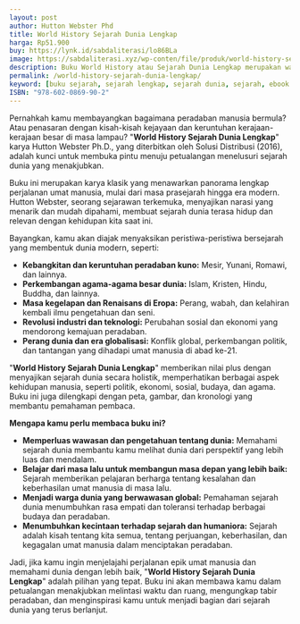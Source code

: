 ```yaml
---
layout: post
author: Hutton Webster Phd
title: World History Sejarah Dunia Lengkap
harga: Rp51.900
buy: https://lynk.id/sabdaliterasi/lo86BLa
image: https://sabdaliterasi.xyz/wp-conten/file/produk/world-history-sejarah-dunia-lengkap.jpg
description: Buku World History atau Sejarah Dunia Lengkap merupakan warisan klasik yang lengkap. Buku ini memberikan gambaran yang begitu jelas tentang sejarah dunia.
permalink: /world-history-sejarah-dunia-lengkap/
keyword: [buku sejarah, sejarah lengkap, sejarah dunia, sejarah, ebook sejarah, sejarah dunia, dunia masa lampau]
ISBN: "978-602-0869-90-2"
---
```

<p>Pernahkah kamu membayangkan bagaimana peradaban manusia bermula? Atau penasaran dengan kisah-kisah kejayaan dan keruntuhan kerajaan-kerajaan besar di masa lampau? "<strong>World History Sejarah Dunia Lengkap</strong>" karya Hutton Webster Ph.D., yang diterbitkan oleh Solusi Distribusi (2016), adalah kunci untuk membuka pintu menuju petualangan menelusuri sejarah dunia yang menakjubkan.</p><p>Buku ini merupakan karya klasik yang menawarkan panorama lengkap perjalanan umat manusia, mulai dari masa prasejarah hingga era modern. Hutton Webster, seorang sejarawan terkemuka, menyajikan narasi yang menarik dan mudah dipahami, membuat sejarah dunia terasa hidup dan relevan dengan kehidupan kita saat ini.</p><p>Bayangkan, kamu akan diajak menyaksikan peristiwa-peristiwa bersejarah yang membentuk dunia modern, seperti:</p><ul><li><strong>Kebangkitan dan keruntuhan peradaban kuno:</strong> Mesir, Yunani, Romawi, dan lainnya.</li><li><strong>Perkembangan agama-agama besar dunia:</strong> Islam, Kristen, Hindu, Buddha, dan lainnya.</li><li><strong>Masa kegelapan dan Renaisans di Eropa:</strong> Perang, wabah, dan kelahiran kembali ilmu pengetahuan dan seni.</li><li><strong>Revolusi industri dan teknologi:</strong> Perubahan sosial dan ekonomi yang mendorong kemajuan peradaban.</li><li><strong>Perang dunia dan era globalisasi:</strong> Konflik global, perkembangan politik, dan tantangan yang dihadapi umat manusia di abad ke-21.</li></ul><p>"<strong>World History Sejarah Dunia Lengkap</strong>" memberikan nilai plus dengan menyajikan sejarah dunia secara holistik, memperhatikan berbagai aspek kehidupan manusia, seperti politik, ekonomi, sosial, budaya, dan agama. Buku ini juga dilengkapi dengan peta, gambar, dan kronologi yang membantu pemahaman pembaca.</p><p><strong>Mengapa kamu perlu membaca buku ini?</strong></p><ul><li><strong>Memperluas wawasan dan pengetahuan tentang dunia:</strong> Memahami sejarah dunia membantu kamu melihat dunia dari perspektif yang lebih luas dan mendalam.</li><li><strong>Belajar dari masa lalu untuk membangun masa depan yang lebih baik:</strong> Sejarah memberikan pelajaran berharga tentang kesalahan dan keberhasilan umat manusia di masa lalu.</li><li><strong>Menjadi warga dunia yang berwawasan global:</strong> Pemahaman sejarah dunia menumbuhkan rasa empati dan toleransi terhadap berbagai budaya dan peradaban.</li><li><strong>Menumbuhkan kecintaan terhadap sejarah dan humaniora:</strong> Sejarah adalah kisah tentang kita semua, tentang perjuangan, keberhasilan, dan kegagalan umat manusia dalam menciptakan peradaban.</li></ul><p>Jadi, jika kamu ingin menjelajahi perjalanan epik umat manusia dan memahami dunia dengan lebih baik, "<strong>World History Sejarah Dunia Lengkap</strong>" adalah pilihan yang tepat. Buku ini akan membawa kamu dalam petualangan menakjubkan melintasi waktu dan ruang, mengungkap tabir peradaban, dan menginspirasi kamu untuk menjadi bagian dari sejarah dunia yang terus berlanjut.</p>
